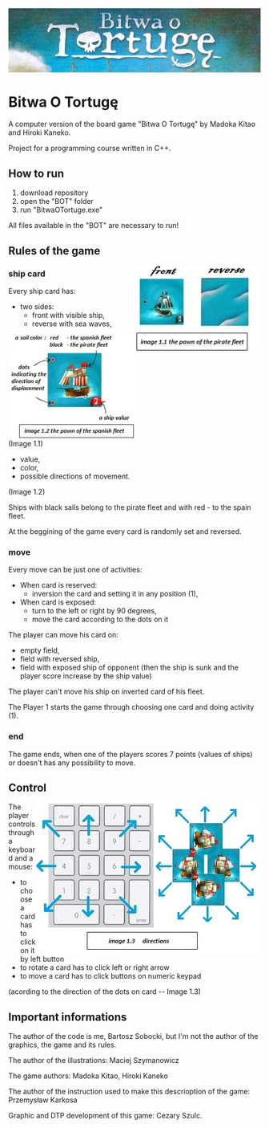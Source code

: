 
<img src="https://github.com/bsobocki/BitwaOTortuge/blob/master/images/title.jpg" />

# Bitwa O Tortugę
A computer version of the board game "Bitwa O Tortugę" by Madoka Kitao and Hiroki Kaneko.

Project for a programming course written in C++.
## How to run 
1) download repository
2) open the "BOT" folder
3) run "BitwaOTortuge.exe"

All files available in the "BOT" are necessary to run!

## Rules of the game

<img src="https://github.com/bsobocki/BitwaOTortuge/blob/master/images/pirate.jpg" align="right" width="250"/>

### ship card
  
Every ship card has:
  - two sides: 
    * front with visible ship,
    * reverse with sea waves,
  
<img src="https://github.com/bsobocki/BitwaOTortuge/blob/master/images/spanish.jpg" align="right" width="250"/> 
   
  (Image 1.1)

  - value, 
  - color,
  - possible directions of movement. 
  
  (Image 1.2)
  
Ships with black sails belong to the pirate fleet and with red - to the spain fleet.

At the beggining of the game every card is randomly set and reversed.

### move

Every move can be just one of activities:
  - When card is reserved:
    * inversion the card and setting it in any position (1),
  - When card is exposed:
    * turn to the left or right by 90 degrees,
    * move the card according to the dots on it
    
 The player can move his card on:
  - empty field,
  - field with reversed ship,
  - field with exposed ship of opponent (then the ship is sunk and the player score increase by the ship value)
    
 The player can't move his ship on inverted card of his fleet.
 
 The Player 1 starts the game through choosing one card and doing activity (1).
 
 ### end
 
 The game ends, when one of the players scores 7 points (values of ships) or doesn't has any possibility to move. 

## Control
<img src="https://github.com/bsobocki/BitwaOTortuge/blob/master/images/directions.jpg" align="right" />

The player controls through a keyboard and a mouse:
  - to choose a card has to click on it by left button
  - to rotate a card has to click left or right arrow
  - to move a card has to click buttons on numeric keypad 
  
  (acording to the direction of the dots on card -- Image 1.3)
  
## Important informations
The author of the code is me, Bartosz Sobocki, but I'm not the author of the graphics, the game and its rules.

The author of the illustrations: Maciej Szymanowicz

The game authors: Madoka Kitao, Hiroki Kaneko

The author of the instruction used to make this descrioption of the game: Przemysław Karkosa

Graphic and DTP development of this game: Cezary Szulc.
